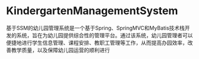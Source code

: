 # KindergartenManagementSystem
 基于SSM的幼儿园管理系统是一个基于Spring、SpringMVC和MyBatis技术栈开发的系统，旨在为幼儿园提供综合性的管理平台。通过该系统，幼儿园管理者可以便捷地进行学生信息管理、课程安排、教职工管理等工作，从而提高办园效率，改善教学质量，以及保障幼儿园运营的顺利进行

